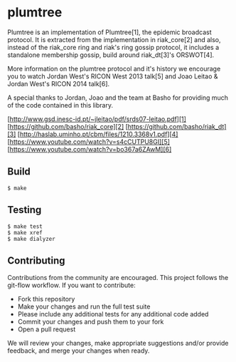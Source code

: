 plumtree
=====

Plumtree is an implementation of Plumtree[1], the epidemic broadcast protocol.
It is extracted from the implementation in riak_core[2] and also, instead of
the riak_core ring and riak's ring gossip protocol, it includes a standalone
membership gossip, build around riak_dt[3]'s ORSWOT[4].

More information on the plumtree protocol and it's history we encourage you
to watch Jordan West's RICON West 2013 talk[5] and Joao Leitao & Jordan West's
RICON 2014 talk[6].

A special thanks to Jordan, Joao and the team at Basho for providing much of
the code contained in this library. 

[http://www.gsd.inesc-id.pt/~jleitao/pdf/srds07-leitao.pdf][1]
[https://github.com/basho/riak_core][2]
[https://github.com/basho/riak_dt][3]
[http://haslab.uminho.pt/cbm/files/1210.3368v1.pdf][4]
[https://www.youtube.com/watch?v=s4cCUTPU8GI][5]
[https://www.youtube.com/watch?v=bo367a6ZAwM][6]


Build
-----

    $ make

Testing
-------

    $ make test
    $ make xref
    $ make dialyzer

Contributing
----

Contributions from the community are encouraged. This project follows the 
git-flow workflow. If you want to contribute:

* Fork this repository 
* Make your changes and run the full test suite
 * Please include any additional tests for any additional code added
* Commit your changes and push them to your fork
* Open a pull request

We will review your changes, make appropriate suggestions and/or provide
feedback, and merge your changes when ready. 
